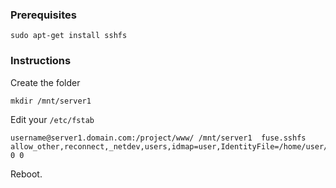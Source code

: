 ### Prerequisites

```
sudo apt-get install sshfs
```

### Instructions

Create the folder
```
mkdir /mnt/server1
```

Edit your `/etc/fstab`
```
username@server1.domain.com:/project/www/ /mnt/server1  fuse.sshfs allow_other,reconnect,_netdev,users,idmap=user,IdentityFile=/home/user/.ssh/id_rsa 0 0
```

Reboot.
